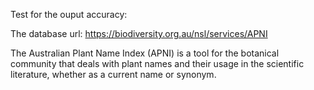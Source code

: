 Test for the ouput accuracy:

The database url: https://biodiversity.org.au/nsl/services/APNI

The Australian Plant Name Index (APNI) is a tool for the botanical community that deals with plant names and their usage in the scientific literature, whether as a current name or synonym.
